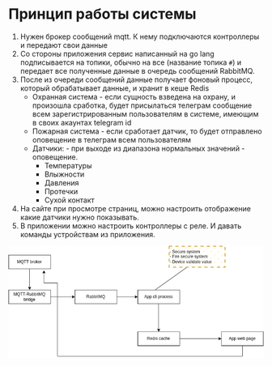 # Принцип работы системы

1. Нужен брокер сообщений mqtt. К нему подключаются контроллеры и передают свои данные
2. Со стороны приложения сервис написанный на go lang подписывается на топики, обычно на все (название топика `#`) и передает все полученные данные в очередь сообщений RabbitMQ.  
3. После из очереди сообщений данные получает фоновый процесс, который обрабатывает данные, и хранит в кеше Redis
   - Охранная система - если сущность взведена на охрану, и произошла сработка, будет присылаться телеграм сообщение всем зарегистрированным пользователям в системе, имеющим в своих акаунтах telegram id
   - Пожарная система - если сработает датчик, то будет отправлено оповещение в телеграм всем пользователям
   - Датчики: - при выходе из диапазона нормальных значений - оповещение.
     - Температуры
     - Влыжности
     - Давления
     - Протечки
     - Сухой контакт
4. На сайте при просмотре страниц, можно настроить отображение какие датчики нужно показывать.
5. В приложении можно настроить контроллеры с реле. И давать команды устройствам из приложения.


![principle_of_working_project.drawio.png](../schemas%2Fprinciple_of_working_project.drawio.png)

